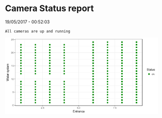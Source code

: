 Camera Status report
================
19/05/2017 - 00:52:03

    All cameras are up and running

![](camreport_files/figure-markdown_github/unnamed-chunk-2-1.png)
